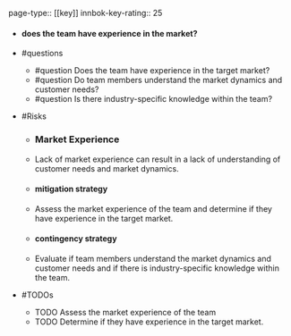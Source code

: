 page-type:: [[key]]
innbok-key-rating:: 25
- #### does the team have experience in the market?
- #questions
  - #question Does the team have experience in the target market?
  - #question Do team members understand the market dynamics and customer needs?
  - #question Is there industry-specific knowledge within the team?
- #Risks

  - ### Market Experience
  - Lack of market experience can result in a lack of understanding of customer needs and market dynamics.
  - #### mitigation strategy
  - Assess the market experience of the team and determine if they have experience in the target market.
  - #### contingency strategy
  - Evaluate if team members understand the market dynamics and customer needs and if there is industry-specific knowledge within the team.
- #TODOs
  - TODO Assess the market experience of the team
  - TODO  Determine if they have experience in the target market.



